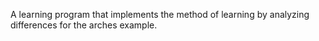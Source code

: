 A learning program that implements the method of learning by analyzing differences for the arches example. 